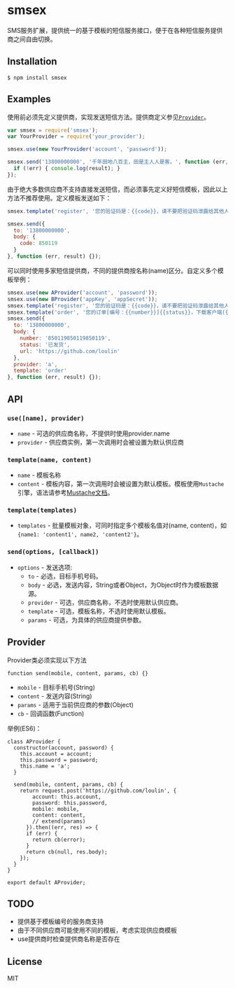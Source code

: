 # smsex
SMS服务扩展，提供统一的基于模板的短信服务接口，便于在各种短信服务提供商之间自由切换。

## Installation

```
$ npm install smsex
```

## Examples

  使用前必须先定义提供商，实现发送短信方法。提供商定义参见[`Provider`](#provider)。
```js
var smsex = require('smsex');
var YourProvider = require('your_provider');

smsex.use(new YourProvider('account', 'password'));

smsex.send('13800000000', '千年田地八百主，田是主人人是客。', function (err, result) {
  if (!err) { console.log(result); }
});
```

  由于绝大多数供应商不支持直接发送短信，而必须事先定义好短信模板，因此以上方法不推荐使用。定义模板发送如下：
```js
smsex.template('register', '您的验证码是：{{code}}，请不要把验证码泄露给其他人。');

smsex.send({
  to: '13800000000',
  body: {
    code: 850119
  }
}, function (err, result) {});
```

  可以同时使用多家短信提供商，不同的提供商按名称(name)区分。自定义多个模板举例：
```js
smsex.use(new AProvider('account', 'password'));
smsex.use(new BProvider('appKey', 'appSecret'));
smsex.template('register', '您的验证码是：{{code}}，请不要把验证码泄露给其他人。');
smsex.template('order', '您的订单[编号：{{number}}]{{status}}，下载客户端({{url}})实时查看您的订单状态。');
smsex.send({
  to: '13800000000',
  body: {
    number: '850119850119850119',
    status: '已发货',
    url: 'https://github.com/loulin'
  },
  provider: 'a',
  template: 'order'
}, function (err, result) {});
```

## API

### `use([name], provider)`
- `name` - 可选的供应商名称，不提供时使用provider.name
- `provider` - 供应商实例，第一次调用时会被设置为默认供应商

### `template(name, content)`
- `name` - 模板名称
- `content` - 模板内容，第一次调用时会被设置为默认模板。模板使用`Mustache`引擎，语法请参考[Mustache文档](https://github.com/janl/mustache.js#templates)。

### `template(templates)`
- `templates` - 批量模板对象，可同时指定多个模板名值对(name, content)，如`{name1: 'content1', name2, 'content2'}`。

### `send(options, [callback])`
- `options` - 发送选项:
  - `to` - 必选，目标手机号码。
  - `body` - 必选，发送内容，String或者Object，为Object时作为模板数据源。
  - `provider` - 可选，供应商名称，不选时使用默认供应商。
  - `template` - 可选，模板名称，不选时使用默认模板。
  - `params` - 可选，为具体的供应商提供参数。

## Provider

  Provider类必须实现以下方法
```
function send(mobile, content, params, cb) {}
```
* `mobile` - 目标手机号(String)
* `content` - 发送内容(String)
* `params` - 适用于当前供应商的参数(Object)
* `cb` - 回调函数(Function)

举例(ES6)：
```
class AProvider {
  constructor(account, password) {
    this.account = account;
    this.password = password;
    this.name = 'a';
  }

  send(mobile, content, params, cb) {
    return request.post('https://github.com/loulin', {
        account: this.account,
        password: this.password,
        mobile: mobile,
        content: content,
        // extend(params)
      }).then((err, res) => {
      if (err) {
        return cb(error);
      }
      return cb(null, res.body);
    });
  }
}

export default AProvider;
```

## TODO
* 提供基于模板编号的服务商支持
* 由于不同供应商可能使用不同的模板，考虑实现供应商模板
* use提供商时检查提供商名称是否存在

## License

  MIT
